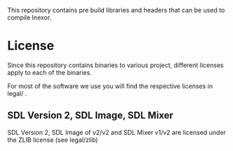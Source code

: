 This repository contains pre build libraries and headers
that can be used to compile Inexor.

# License

Since this repository contains binaries to various project,
different licenses apply to each of the binaries.

For most of the software we use you will find the
respective licenses in legal/ .

## SDL Version 2, SDL Image, SDL Mixer

SDL Version 2, SDL Image of v2/v2 and SDL Mixer v1/v2 are
licensed under the ZLIB license (see legal/zlib)
